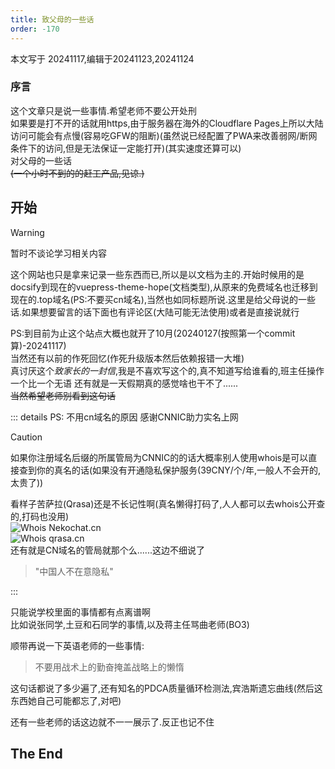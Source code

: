 ```yaml
---
title: 致父母的一些话
order: -170
---
```


本文写于 20241117,编辑于20241123,20241124
### 序言  

这个文章只是说一些事情.希望老师不要公开处刑   
如果要是打不开的话就用https,由于服务器在海外的Cloudflare Pages上所以大陆访问可能会有点慢(容易吃GFW的阻断)(虽然说已经配置了PWA来改善弱网/断网条件下的访问,但是无法保证一定能打开)(其实速度还算可以)  
对父母的一些话  
~~(一个小时不到的的赶工产品,见谅.)~~  

## 开始

> [!warning]
> 暂时不谈论学习相关内容

这个网站也只是拿来记录一些东西而已,所以是以文档为主的.开始时候用的是docsify到现在的vuepress-theme-hope(文档类型),从原来的免费域名也迁移到现在的.top域名(PS:不要买cn域名),当然也如同标题所说.这里是给父母说的一些话.如果想要留言的话下面也有评论区(大陆可能无法使用)或者是直接说就行  

PS:到目前为止这个站点大概也就开了10月(20240127(按照第一个commit算)-20241117)  
当然还有以前的作死回忆(作死升级版本然后依赖报错一大堆)  
真讨厌这个*致家长的一封信*,我是不喜欢写这个的,真不知道写给谁看的,班主任操作一个比一个无语 
还有就是一天假期真的感觉啥也干不了......  
~~当然希望老师别看到这句话~~   

::: details PS: 不用cn域名的原因
感谢CNNIC助力实名上网  

> [!caution]
> 如果你注册域名后缀的所属管局为CNNIC的的话大概率别人使用whois是可以直接查到你的真名的话(如果没有开通隐私保护服务(39CNY/个/年,一般人不会开的,太贵了))

看样子苦萨拉(Qrasa)还是不长记性啊(真名懒得打码了,人人都可以去whois公开查的,打码也没用)  
![Whois Nekochat.cn](https://img.yyyyt.top/vuepress/articles/article/2024/11/17/0/whois_nekochat.cn.png)  
![Whois qrasa.cn](https://img.yyyyt.top/vuepress/articles/article/2024/11/17/0/whois_qrasa.cn.png)  
还有就是CN域名的管局就那个么......这边不细说了  

> "中国人不在意隐私"

:::

只能说学校里面的事情都有点离谱啊  
比如说张同学,土豆和石同学的事情,以及蒋主任骂曲老师(BO3)  

顺带再说一下英语老师的一些事情:  

> 不要用战术上的勤奋掩盖战略上的懒惰

这句话都说了多少遍了,还有知名的PDCA质量循环检测法,宾浩斯遗忘曲线(然后这东西她自己可能都忘了,对吧)  

还有一些老师的话这边就不一一展示了.反正也记不住  

## The End